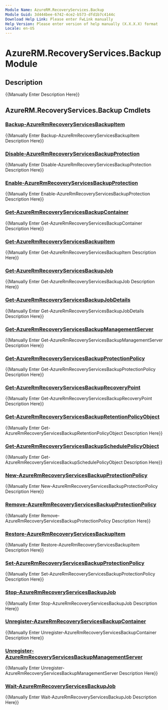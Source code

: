```yaml
---
Module Name: AzureRM.RecoveryServices.Backup
Module Guid: 3d444bee-6742-4ce2-b573-dfd1b7c4144c
Download Help Link: Please enter FwLink manually
Help Version: Please enter version of help manually (X.X.X.X) format
Locale: en-US
---
```


# AzureRM.RecoveryServices.Backup Module
## Description
{{Manually Enter Description Here}}

## AzureRM.RecoveryServices.Backup Cmdlets
### [Backup-AzureRmRecoveryServicesBackupItem](Backup-AzureRmRecoveryServicesBackupItem.md)
{{Manually Enter Backup-AzureRmRecoveryServicesBackupItem Description Here}}

### [Disable-AzureRmRecoveryServicesBackupProtection](Disable-AzureRmRecoveryServicesBackupProtection.md)
{{Manually Enter Disable-AzureRmRecoveryServicesBackupProtection Description Here}}

### [Enable-AzureRmRecoveryServicesBackupProtection](Enable-AzureRmRecoveryServicesBackupProtection.md)
{{Manually Enter Enable-AzureRmRecoveryServicesBackupProtection Description Here}}

### [Get-AzureRmRecoveryServicesBackupContainer](Get-AzureRmRecoveryServicesBackupContainer.md)
{{Manually Enter Get-AzureRmRecoveryServicesBackupContainer Description Here}}

### [Get-AzureRmRecoveryServicesBackupItem](Get-AzureRmRecoveryServicesBackupItem.md)
{{Manually Enter Get-AzureRmRecoveryServicesBackupItem Description Here}}

### [Get-AzureRmRecoveryServicesBackupJob](Get-AzureRmRecoveryServicesBackupJob.md)
{{Manually Enter Get-AzureRmRecoveryServicesBackupJob Description Here}}

### [Get-AzureRmRecoveryServicesBackupJobDetails](Get-AzureRmRecoveryServicesBackupJobDetails.md)
{{Manually Enter Get-AzureRmRecoveryServicesBackupJobDetails Description Here}}

### [Get-AzureRmRecoveryServicesBackupManagementServer](Get-AzureRmRecoveryServicesBackupManagementServer.md)
{{Manually Enter Get-AzureRmRecoveryServicesBackupManagementServer Description Here}}

### [Get-AzureRmRecoveryServicesBackupProtectionPolicy](Get-AzureRmRecoveryServicesBackupProtectionPolicy.md)
{{Manually Enter Get-AzureRmRecoveryServicesBackupProtectionPolicy Description Here}}

### [Get-AzureRmRecoveryServicesBackupRecoveryPoint](Get-AzureRmRecoveryServicesBackupRecoveryPoint.md)
{{Manually Enter Get-AzureRmRecoveryServicesBackupRecoveryPoint Description Here}}

### [Get-AzureRmRecoveryServicesBackupRetentionPolicyObject](Get-AzureRmRecoveryServicesBackupRetentionPolicyObject.md)
{{Manually Enter Get-AzureRmRecoveryServicesBackupRetentionPolicyObject Description Here}}

### [Get-AzureRmRecoveryServicesBackupSchedulePolicyObject](Get-AzureRmRecoveryServicesBackupSchedulePolicyObject.md)
{{Manually Enter Get-AzureRmRecoveryServicesBackupSchedulePolicyObject Description Here}}

### [New-AzureRmRecoveryServicesBackupProtectionPolicy](New-AzureRmRecoveryServicesBackupProtectionPolicy.md)
{{Manually Enter New-AzureRmRecoveryServicesBackupProtectionPolicy Description Here}}

### [Remove-AzureRmRecoveryServicesBackupProtectionPolicy](Remove-AzureRmRecoveryServicesBackupProtectionPolicy.md)
{{Manually Enter Remove-AzureRmRecoveryServicesBackupProtectionPolicy Description Here}}

### [Restore-AzureRmRecoveryServicesBackupItem](Restore-AzureRmRecoveryServicesBackupItem.md)
{{Manually Enter Restore-AzureRmRecoveryServicesBackupItem Description Here}}

### [Set-AzureRmRecoveryServicesBackupProtectionPolicy](Set-AzureRmRecoveryServicesBackupProtectionPolicy.md)
{{Manually Enter Set-AzureRmRecoveryServicesBackupProtectionPolicy Description Here}}

### [Stop-AzureRmRecoveryServicesBackupJob](Stop-AzureRmRecoveryServicesBackupJob.md)
{{Manually Enter Stop-AzureRmRecoveryServicesBackupJob Description Here}}

### [Unregister-AzureRmRecoveryServicesBackupContainer](Unregister-AzureRmRecoveryServicesBackupContainer.md)
{{Manually Enter Unregister-AzureRmRecoveryServicesBackupContainer Description Here}}

### [Unregister-AzureRmRecoveryServicesBackupManagementServer](Unregister-AzureRmRecoveryServicesBackupManagementServer.md)
{{Manually Enter Unregister-AzureRmRecoveryServicesBackupManagementServer Description Here}}

### [Wait-AzureRmRecoveryServicesBackupJob](Wait-AzureRmRecoveryServicesBackupJob.md)
{{Manually Enter Wait-AzureRmRecoveryServicesBackupJob Description Here}}

